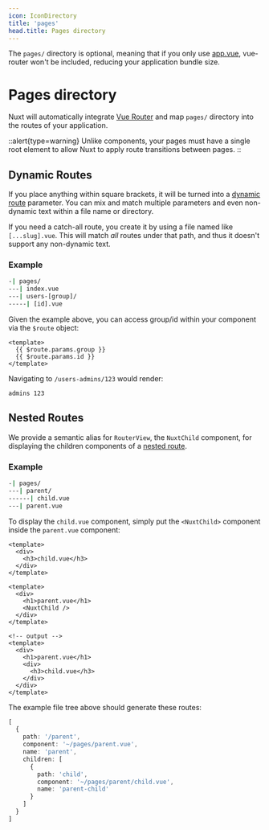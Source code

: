 ```yaml
---
icon: IconDirectory
title: 'pages'
head.title: Pages directory
---
```


The `pages/` directory is optional, meaning that if you only use [app.vue](/docs/directory-structure/app), vue-router won't be included, reducing your application bundle size.

# Pages directory

Nuxt will automatically integrate [Vue Router](https://next.router.vuejs.org/) and map `pages/` directory into the routes of your application.

::alert{type=warning}
Unlike components, your pages must have a single root element to allow Nuxt to apply route transitions between pages.
::

## Dynamic Routes

If you place anything within square brackets, it will be turned into a [dynamic route](https://next.router.vuejs.org/guide/essentials/dynamic-matching.html) parameter. You can mix and match multiple parameters and even non-dynamic text within a file name or directory.

If you need a catch-all route, you create it by using a file named like `[...slug].vue`. This will match _all_ routes under that path, and thus it doesn't support any non-dynamic text.

### Example

```bash
-| pages/
---| index.vue
---| users-[group]/
-----| [id].vue
```

Given the example above, you can access group/id within your component via the `$route` object:

```vue
<template>
  {{ $route.params.group }}
  {{ $route.params.id }}
</template>
```

Navigating to `/users-admins/123` would render:

```
admins 123
```

## Nested Routes

We provide a semantic alias for `RouterView`, the `NuxtChild` component, for displaying the children components of a [nested route](https://next.router.vuejs.org/guide/essentials/nested-routes.html).

### Example

```bash
-| pages/
---| parent/
------| child.vue
---| parent.vue
```

To display the `child.vue` component, simply put the `<NuxtChild>` component inside the `parent.vue` component:

```html{}[pages/parent/child.vue]
<template>
  <div>
    <h3>child.vue</h3>
  </div>
</template>
```

```html{}[pages/parent.vue]
<template>
  <div>
    <h1>parent.vue</h1>
    <NuxtChild />
  </div>
</template>

<!-- output -->
<template>
  <div>
    <h1>parent.vue</h1>
    <div>
      <h3>child.vue</h3>
    </div>
  </div>
</template>
```

The example file tree above should generate these routes:

```ts
[
  {
    path: '/parent',
    component: '~/pages/parent.vue',
    name: 'parent',
    children: [
      {
        path: 'child',
        component: '~/pages/parent/child.vue',
        name: 'parent-child'
      }
    ]
  }
]
```

